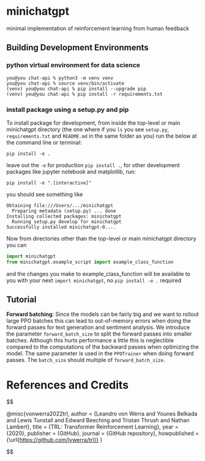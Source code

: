 # minichatgpt

minimal implementation of reinforcement learning from human feedback

## Building Development Environments

### python virtual environment for data science

```console
you@you chat-api % python3 -m venv venv
you@you chat-api % source venv/bin/activate
(venv) you@you chat-api % pip install --upgrade pip
(venv) you@you chat-api % pip install -r requirements.txt
```

### install package using a setup.py and pip

To install package for development, from inside the top-level or main minichatgpt directory (the one where if you `ls` you see `setup.py`, `requirements.txt` and `README.md` in the same folder as you)
run the below at the command line or terminal:

```console
pip install -e .
```

leave out the `-e` for production `pip install .`, for other development packages like jupyter notebook and matplotlib, run:

```console
pip install -e ".[interactive]"
```

you should see something like

```
Obtaining file:///Users/.../minichatgpt
  Preparing metadata (setup.py) ... done
Installing collected packages: minichatgpt
  Running setup.py develop for minichatgpt
Successfully installed minichatgpt-0....
```

Now from directories other than the top-level or main minichatgpt directory you can

```python
import minichatgpt
from minichatgpt.example_script import example_class_function
```

and the changes you make to example_class_function will be available to you with your next `import minichatgpt`, no `pip install -e .` required

## Tutorial

**Forward batching**: Since the models can be fairly big and we want to rollout large PPO batches this can lead to out-of-memory errors when doing the forward passes for text generation and sentiment analysis. We introduce the parameter `forward_batch_size` to split the forward passes into smaller batches. Although this hurts performance a little this is neglectible compared to the computations of the backward passes when optimizing the model. The same parameter is used in the `PPOTrainer` when doing forward passes. The `batch_size` should multiple of `forward_batch_size`.

# References and Credits 

$$

@misc{vonwerra2022trl,
  author = {Leandro von Werra and Younes Belkada and Lewis Tunstall and Edward Beeching and Tristan Thrush and Nathan Lambert},
  title = {TRL: Transformer Reinforcement Learning},
  year = {2020},
  publisher = {GitHub},
  journal = {GitHub repository},
  howpublished = {\url{https://github.com/lvwerra/trl}}
}

$$
